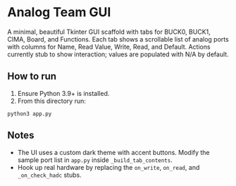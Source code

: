 Analog Team GUI
================

A minimal, beautiful Tkinter GUI scaffold with tabs for BUCK0, BUCK1, CIMA, Board, and Functions. Each tab shows a scrollable list of analog ports with columns for Name, Read Value, Write, Read, and Default. Actions currently stub to show interaction; values are populated with N/A by default.

How to run
----------

1. Ensure Python 3.9+ is installed.
2. From this directory run:

```
python3 app.py
```

Notes
-----

- The UI uses a custom dark theme with accent buttons. Modify the sample port list in `app.py` inside `_build_tab_contents`.
- Hook up real hardware by replacing the `on_write`, `on_read`, and `_on_check_hadc` stubs.


